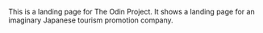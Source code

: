 This is a landing page for The Odin Project. It shows a landing page for an imaginary Japanese tourism promotion company.